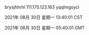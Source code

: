 brysjhhrhl 111.175.123.163 yqqlmgsycl

2021年 08月 30日 星期一 13:40:01 CST

2021年 08月 30日 星期一 05:40:01 GMT
